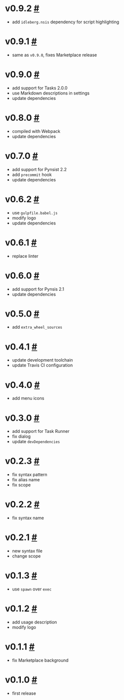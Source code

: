 # v0.9.2 [#](https://github.com/idleberg/vscode-pynsist/releases/tag/0.9.2)

- add `idleberg.nsis` dependency for script highlighting

# v0.9.1 [#](https://github.com/idleberg/vscode-pynsist/releases/tag/0.9.1)

- same as `v0.9.0`, fixes Marketplace release

# v0.9.0 [#](https://github.com/idleberg/vscode-pynsist/releases/tag/0.9.0)

- add support for Tasks 2.0.0
- use Markdown descriptions in settings
- update dependencies

# v0.8.0 [#](https://github.com/idleberg/vscode-pynsist/releases/tag/0.8.0)

- compiled with Webpack
- update dependencies

# v0.7.0 [#](https://github.com/idleberg/vscode-pynsist/releases/tag/0.7.0)

- add support for Pynsist 2.2
- add `precommit` hook
- update dependencies

# v0.6.2 [#](https://github.com/idleberg/vscode-pynsist/releases/tag/0.6.2)

- use `gulpfile.babel.js`
- modify logo
- update dependencies

# v0.6.1 [#](https://github.com/idleberg/vscode-pynsist/releases/tag/0.6.1)

- replace linter

# v0.6.0 [#](https://github.com/idleberg/vscode-pynsist/releases/tag/0.6.0)

- add support for Pynsis 2.1
- update dependencies

# v0.5.0 [#](https://github.com/idleberg/vscode-pynsist/releases/tag/0.5.0)

- add `extra_wheel_sources`

# v0.4.1 [#](https://github.com/idleberg/vscode-pynsist/releases/tag/0.4.1)

- update development toolchain
- update Travis CI configuration

# v0.4.0 [#](https://github.com/idleberg/vscode-pynsist/releases/tag/0.4.0)

- add menu icons

# v0.3.0 [#](https://github.com/idleberg/vscode-pynsist/releases/tag/0.3.0)

- add support for Task Runner
- fix dialog
- update `devDependencies`

# v0.2.3 [#](https://github.com/idleberg/vscode-pynsist/releases/tag/0.2.3)

- fix syntax pattern
- fix alias name
- fix scope

# v0.2.2 [#](https://github.com/idleberg/vscode-pynsist/releases/tag/0.2.2)

- fix syntax name

# v0.2.1 [#](https://github.com/idleberg/vscode-pynsist/releases/tag/0.2.1)

- new syntax file
- change scope

# v0.1.3 [#](https://github.com/idleberg/vscode-pynsist/releases/tag/0.1.3)

- use `spawn` over `exec`

# v0.1.2 [#](https://github.com/idleberg/vscode-pynsist/releases/tag/0.1.2)

- add usage description
- modify logo

# v0.1.1 [#](https://github.com/idleberg/vscode-pynsist/releases/tag/0.1.1)

- fix Marketplace background

# v0.1.0 [#](https://github.com/idleberg/vscode-pynsist/releases/tag/0.1.0)

- first release


